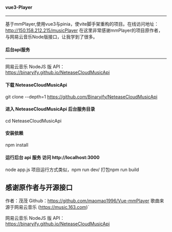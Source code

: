 #### vue3-Player
----
基于mmPlayer,使用vue3与pinia，使vite脚手架重构的项目。在线访问地址：http://150.158.212.215/musicPlayer
在这里非常感谢mmPlayer的项目原作者，与网易云音乐Node版接口，让我学到了很多。

#### 后台api服务
----
网易云音乐 NodeJS 版 API：https://binaryify.github.io/NeteaseCloudMusicApi

#### 下载 NeteaseCloudMusicApi
git clone --depth=1 https://github.com/Binaryify/NeteaseCloudMusicApi

#### 进入 NeteaseCloudMusicApi 后台服务目录
cd NeteaseCloudMusicApi

#### 安装依赖
npm install

#### 运行后台 api 服务 访问 http://localhost:3000
node app.js
项目运行方式类似，npm run dev/ 打包npm run build

## 感谢原作者与开源接口

作者：茂茂
Github：https://github.com/maomao1996/Vue-mmPlayer
歌曲来源于网易云音乐 (https://music.163.com)`

网易云音乐 NodeJS 版 API：https://binaryify.github.io/NeteaseCloudMusicApi
